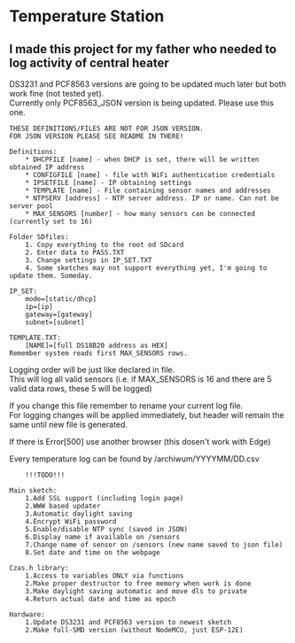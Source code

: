 # Temperature Station  
## I made this project for my father who needed to log activity of central heater  

DS3231 and PCF8563 versions are going to be updated much later but both work fine (not tested yet).  
Currently only PCF8563_JSON version is being updated. Please use this one.  

	THESE DEFINITIONS/FILES ARE NOT FOR JSON VERSION.  
	FOR JSON VERSION PLEASE SEE README IN THERE!  
	
	Definitions:  
		* DHCPFILE [name] - when DHCP is set, there will be written obtained IP address  
		* CONFIGFILE [name] - file with WiFi authentication credentials  
		* IPSETFILE [name] - IP obtaining settings    
		* TEMPLATE [name] - File containing sensor names and addresses  
		* NTPSERV [address] - NTP server address. IP or name. Can not be server pool  
		* MAX_SENSORS [number] - how many sensors can be connected (currently set to 16)  

	Folder SDfiles:  
		1. Copy everything to the root od SDcard  
		2. Enter data to PASS.TXT  
		3. Change settings in IP_SET.TXT  
		4. Some sketches may not support everything yet, I'm going to update them. Someday.  

	IP_SET:  
		mode=[static/dhcp]  
		ip=[ip]  
		gateway=[gateway]  
		subnet=[subnet]  
		
	TEMPLATE.TXT:  
		[NAME]=[full DS18B20 address as HEX]  
	Remember system reads first MAX_SENSORS rows.  

Logging order will be just like declared in file.  
This will log all valid sensors (i.e. if MAX_SENSORS is 16 and there are 5 valid data rows, these 5 will be logged)  

If you change this file remember to rename your current log file.  
For logging changes will be applied immediately, but header will remain the same until new file is generated.  

If there is Error[500] use another browser (this dosen't work with Edge)  

Every temperature log can be found by /archiwum/YYYYMM/DD.csv  
	
		!!!TODO!!!  

	Main sketch:  
		1.Add SSL support (including login page)  
		2.WWW based updater  
		3.Automatic daylight saving  
		4.Encrypt WiFi password   
		5.Enable/disable NTP sync (saved in JSON)  
		6.Display name if available on /sensors  
		7.Change name of sensor on /sensors (new name saved to json file)  
		8.Set date and time on the webpage  

	Czas.h library:  
		1.Access to variables ONLY via functions  
		2.Make proper destructor to free memory when work is done  
		3.Make daylight saving automatic and move dls to private  
		4.Return actual date and time as epoch  

	Hardware:  
		1.Update DS3231 and PCF8563 version to newest sketch  
		2.Make full-SMD version (without NodeMCU, just ESP-12E)  
